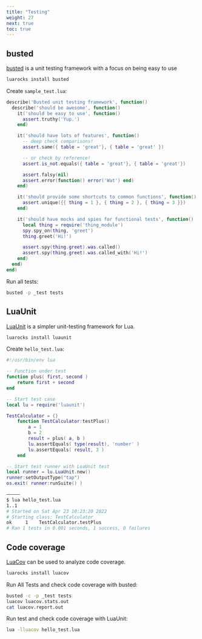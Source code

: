 ```yaml
---
title: "Testing"
weight: 27
next: true
toc: true
---
```


## busted

[busted](https://github.com/Olivine-Labs/busted) is a unit testing framework with a focus on being easy to use

```bash
luarocks install busted
```

Create `sample_test.lua`:

```lua
describe('Busted unit testing framework', function()
  describe('should be awesome', function()
    it('should be easy to use', function()
      assert.truthy('Yup.')
    end)

    it('should have lots of features', function()
      -- deep check comparisons!
      assert.same({ table = 'great'}, { table = 'great' })

      -- or check by reference!
      assert.is_not.equals({ table = 'great'}, { table = 'great'})

      assert.falsy(nil)
      assert.error(function() error('Wat') end)
    end)

    it('should provide some shortcuts to common functions', function()
      assert.unique({{ thing = 1 }, { thing = 2 }, { thing = 3 }})
    end)

    it('should have mocks and spies for functional tests', function()
      local thing = require('thing_module')
      spy.spy_on(thing, 'greet')
      thing.greet('Hi!')

      assert.spy(thing.greet).was.called()
      assert.spy(thing.greet).was.called_with('Hi!')
    end)
  end)
end)
```

Run all tests:

```bash
busted -p _test tests
```

## LuaUnit

[LuaUnit](https://github.com/bluebird75/luaunit) is a simpler unit-testing framework for Lua.

```bash
luarocks install luaunit
```

Create `hello_test.lua`:

```lua
#!/usr/bin/env lua

-- Function under test
function plus( first, second )
    return first + second
end

-- Start test case
local lu = require('luaunit')

TestCalculator = {}
    function TestCalculator:testPlus()
        a = 1
        b = 2
        result = plus( a, b )
        lu.assertEquals( type(result), 'number' )
        lu.assertEquals( result, 3 )
    end

-- Start test runner with LuaUnit test
local runner = lu.LuaUnit.new()
runner:setOutputType("tap")
os.exit( runner:runSuite() )
```

```bash
―――――
$ lua hello_test.lua
1..1
# Started on Sat Apr 23 10:23:20 2022
# Starting class: TestCalculator
ok     1    TestCalculator.testPlus
# Ran 1 tests in 0.001 seconds, 1 success, 0 failures
```

## Code coverage

[LuaCov](https://github.com/keplerproject/luacov) can be used to analyze code coverage.

```bash
luarocks install luacov
```

Run All Tests and check code coverage with busted:

```bash
busted -c -p _test tests
luacov luacov.stats.out
cat luacov.report.out
```

Run test and check code coverage with LuaUnit:

```bash
lua -lluacov hello_test.lua
```
